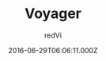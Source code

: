---
title: Voyager
github: https://github.com/redVi/voyager
demo: https://redvi.github.io/voyager/
author: redVi
ssg:
  - Jekyll
cms:
  - No Cms
date: 2016-06-29T06:06:11.000Z
github_branch: master
description: Just another jekyll theme.
stale: false
---
